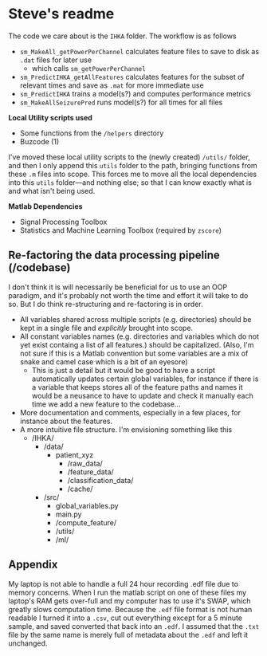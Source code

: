 # Steve's readme
The code we care about is the `IHKA` folder. The workflow is as follows
- `sm_MakeAll_getPowerPerChannel` calculates feature files to save to disk as `.dat` files for later use
  - which calls `sm_getPowerPerChannel`
- `sm_PredictIHKA_getAllFeatures` calculates features for the subset of relevant times and save as `.mat` for more immediate use
- `sm_PredictIHKA` trains a model(s?) and computes performance metrics
- `sm_MakeAllSeizurePred` runs model(s?) for all times for all files

**Local Utility scripts used**
- Some functions from the `/helpers` directory
- Buzcode (1)

I've moved these local utility scripts to the (newly created) `/utils/` folder, and then I only append this `utils` folder to the path, bringing functions from these `.m` files into scope. This forces me to move all the local dependencies into this `utils` folder—and nothing else; so that I can know exactly what is and what isn't being used. 

**Matlab Dependencies**
- Signal Processing Toolbox
- Statistics and Machine Learning Toolbox (required by `zscore`)


## Re-factoring the data processing pipeline (/codebase)

I don't think it is will necessarily be beneficial for us to use an OOP paradigm, and it's probably not worth the time and effort it will take to do so. But I do think re-structuring and re-factoring is in order. 
- All variables shared across multiple scripts (e.g. directories) should be kept in a single file and *explicitly* brought into scope. 
- All constant variables names (e.g. directories and variables which do not yet exist containg a list of all features.) should be capitalized. (Also, I'm not sure if this is a Matlab convention but some variables are a mix of snake and camel case which is a bit of an eyesore)
  - This is just a detail but it would be good to have a script automatically updates certain global variables, for instance if there is a variable that keeps stores all of the feature paths and names it would be a neusance to have to update and check it manually each time we add a new feature to the codebase...
- More documentation and comments, especially in a few places, for instance about the features. 
- A more intuitive file structure. I'm envisioning something like this
  - /IHKA/
    - /data/
      - patient_xyz
        - /raw_data/
        - /feature_data/
        - /classification_data/
        - /cache/
    - /src/
      - global_variables.py
      - main.py
      - /compute_feature/
      - /utils/
      - /ml/


## Appendix 

My laptop is not able to handle a full 24 hour recording .edf file due to memory concerns. When I run the matlab script on one of these files my laptop's RAM gets over-full and my computer has to use it's SWAP, which greatly slows computation time. Because the `.edf` file format is not human readable I turned it into a `.csv`, cut out everything except for a 5 minute sample, and saved converted that back into an `.edf`. I assumed that the `.txt` file by the same name is merely full of metadata about the `.edf` and left it unchanged. 



